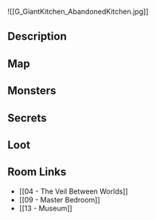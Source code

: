 ![[G_GiantKitchen_AbandonedKitchen.jpg]]


## Description

## Map

## Monsters

## Secrets

## Loot

## Room Links

*  [[04 - The Veil Between Worlds]]
*  [[09 - Master Bedroom]]
*  [[13 - Museum]]